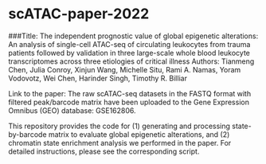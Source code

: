 # scATAC-paper-2022

###Title: The independent prognostic value of global epigenetic alterations: An analysis of single-cell ATAC-seq of circulating leukocytes from trauma patients followed by validation in three large-scale whole blood leukocyte transcriptomes across three etiologies of critical illness
Authors: Tianmeng Chen, Julia Conroy, Xinjun Wang, Michelle Situ, Rami A. Namas, Yoram Vodovotz, Wei Chen, Harinder Singh, Timothy R. Billiar

Link to the paper:
The raw scATAC-seq datasets in the FASTQ format with filtered peak/barcode matrix have been uploaded to the Gene Expression Omnibus (GEO) database: GSE162806. 

This repository provides the code for (1) generating and processing state-by-barcode matrix to evaluate global epigenetic alterations, and (2) chromatin state enrichment analysis we performed in the paper.
For detailed instructions, please see the corresponding script.
